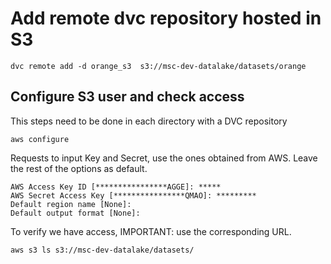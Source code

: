 
# Add remote dvc repository hosted in S3
```
dvc remote add -d orange_s3  s3://msc-dev-datalake/datasets/orange
```

## Configure S3 user and check access
This steps need to be done in each  directory with a DVC repository
```
aws configure
```
Requests to input Key and Secret, use the ones obtained from AWS. Leave the rest of the options as default.
```
AWS Access Key ID [****************AGGE]: *****
AWS Secret Access Key [****************QMAO]: *********
Default region name [None]:
Default output format [None]:
```
To verify we have access, IMPORTANT: use the corresponding URL.
```
aws s3 ls s3://msc-dev-datalake/datasets/
```